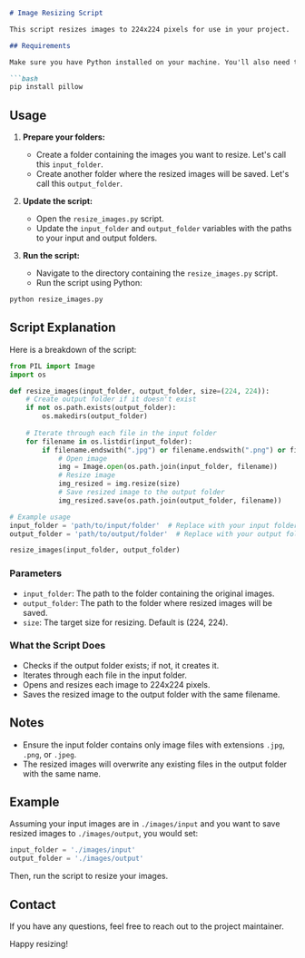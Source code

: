 ```markdown
# Image Resizing Script

This script resizes images to 224x224 pixels for use in your project.

## Requirements

Make sure you have Python installed on your machine. You'll also need the `Pillow` library. You can install it using pip:

```bash
pip install pillow
```

## Usage

1. **Prepare your folders:**
   - Create a folder containing the images you want to resize. Let's call this `input_folder`.
   - Create another folder where the resized images will be saved. Let's call this `output_folder`.

2. **Update the script:**
   - Open the `resize_images.py` script.
   - Update the `input_folder` and `output_folder` variables with the paths to your input and output folders.

3. **Run the script:**
   - Navigate to the directory containing the `resize_images.py` script.
   - Run the script using Python:

```bash
python resize_images.py
```

## Script Explanation

Here is a breakdown of the script:

```python
from PIL import Image
import os

def resize_images(input_folder, output_folder, size=(224, 224)):
    # Create output folder if it doesn't exist
    if not os.path.exists(output_folder):
        os.makedirs(output_folder)
    
    # Iterate through each file in the input folder
    for filename in os.listdir(input_folder):
        if filename.endswith(".jpg") or filename.endswith(".png") or filename.endswith(".jpeg"):
            # Open image
            img = Image.open(os.path.join(input_folder, filename))
            # Resize image
            img_resized = img.resize(size)
            # Save resized image to the output folder
            img_resized.save(os.path.join(output_folder, filename))

# Example usage
input_folder = 'path/to/input/folder'  # Replace with your input folder path
output_folder = 'path/to/output/folder'  # Replace with your output folder path

resize_images(input_folder, output_folder)
```

### Parameters
- `input_folder`: The path to the folder containing the original images.
- `output_folder`: The path to the folder where resized images will be saved.
- `size`: The target size for resizing. Default is (224, 224).

### What the Script Does
- Checks if the output folder exists; if not, it creates it.
- Iterates through each file in the input folder.
- Opens and resizes each image to 224x224 pixels.
- Saves the resized image to the output folder with the same filename.

## Notes
- Ensure the input folder contains only image files with extensions `.jpg`, `.png`, or `.jpeg`.
- The resized images will overwrite any existing files in the output folder with the same name.

## Example
Assuming your input images are in `./images/input` and you want to save resized images to `./images/output`, you would set:

```python
input_folder = './images/input'
output_folder = './images/output'
```

Then, run the script to resize your images.

## Contact
If you have any questions, feel free to reach out to the project maintainer.

Happy resizing!
```

